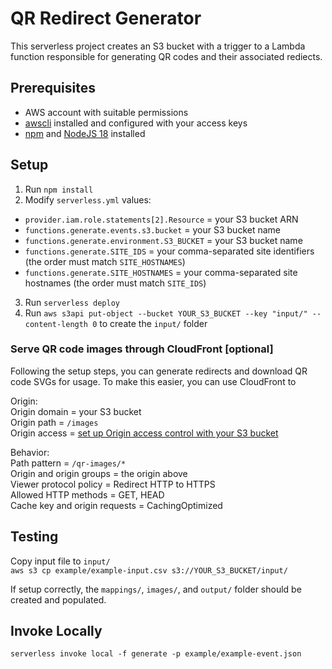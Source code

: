 # QR Redirect Generator

This serverless project creates an S3 bucket with a trigger to a Lambda function responsible for generating QR codes and their associated rediects.

## Prerequisites
- AWS account with suitable permissions  
- [awscli](https://aws.amazon.com/cli/) installed and configured with your access keys  
- [npm](https://docs.npmjs.com/downloading-and-installing-node-js-and-npm) and [NodeJS 18](https://nodejs.org) installed  

## Setup
1. Run `npm install`  
2. Modify `serverless.yml` values:  
  - `provider.iam.role.statements[2].Resource` = your S3 bucket ARN  
  - `functions.generate.events.s3.bucket` = your S3 bucket name  
  - `functions.generate.environment.S3_BUCKET` = your S3 bucket name  
  - `functions.generate.SITE_IDS` = your comma-separated site identifiers (the order must match `SITE_HOSTNAMES`)  
  - `functions.generate.SITE_HOSTNAMES` = your comma-separated site hostnames (the order must match `SITE_IDS`)  
3. Run `serverless deploy`  
4. Run `aws s3api put-object --bucket YOUR_S3_BUCKET --key "input/" --content-length 0` to create the `input/` folder  

### Serve QR code images through CloudFront \[optional\]

Following the setup steps, you can generate redirects and download QR code SVGs for usage. To make this easier, you can use CloudFront to 

Origin:  
Origin domain = your S3 bucket  
Origin path = `/images`  
Origin access = [set up Origin access control with your S3 bucket](https://docs.aws.amazon.com/AmazonCloudFront/latest/DeveloperGuide/private-content-restricting-access-to-s3.html)  

Behavior:  
Path pattern = `/qr-images/*`  
Origin and origin groups = the origin above  
Viewer protocol policy = Redirect HTTP to HTTPS  
Allowed HTTP methods = GET, HEAD  
Cache key and origin requests = CachingOptimized  

## Testing

Copy input file to `input/`  
`aws s3 cp example/example-input.csv s3://YOUR_S3_BUCKET/input/`  

If setup correctly, the `mappings/`, `images/`, and `output/` folder should be created and populated.

## Invoke Locally
`serverless invoke local -f generate -p example/example-event.json`  

&nbsp;
